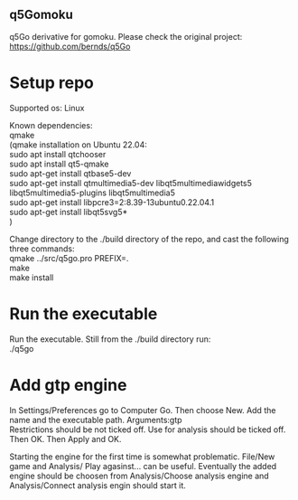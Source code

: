 ## q5Gomoku

q5Go derivative for gomoku. Please check the original project:
https://github.com/bernds/q5Go


# Setup repo
Supported os: Linux  

Known dependencies:  
qmake  
(qmake installation on Ubuntu 22.04:  
sudo apt install qtchooser  
sudo apt install qt5-qmake  
sudo apt-get install qtbase5-dev  
sudo apt-get install qtmultimedia5-dev libqt5multimediawidgets5 libqt5multimedia5-plugins libqt5multimedia5  
sudo apt-get install libpcre3=2:8.39-13ubuntu0.22.04.1  
sudo apt-get install libqt5svg5*  
)  

Change directory to the ./build directory of the repo, and cast the following three commands:  
qmake ../src/q5go.pro PREFIX=.  
make  
make install  

# Run the executable
Run the executable. Still from the ./build directory run:  
./q5go

# Add gtp engine
In Settings/Preferences go to Computer Go. Then choose New. Add the name and the executable path. Arguments:gtp  
Restrictions should be not ticked off. Use for analysis should be ticked off. Then OK. Then Apply and OK.

Starting the engine for the first time is somewhat problematic. File/New game and Analysis/ Play agasinst... can be useful. Eventually the added engine should be choosen from Analysis/Choose analysis engine and Analysis/Connect analysis engin should start it.


